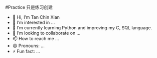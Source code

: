 #Practice
只是练习创建
- 👋 Hi, I’m Tan Chin Xian
- 👀 I’m interested in ...
- 🌱 I’m currently learning Python and improving my C, SQL language.
- 💞️ I’m looking to collaborate on ...
- 📫 How to reach me ...
- 😄 Pronouns: ...
- ⚡ Fun fact: ...

<!---
tan-cx/tan-cx is a ✨ special ✨ repository because its `README.md` (this file) appears on your GitHub profile.
You can click the Preview link to take a look at your changes.
--->
